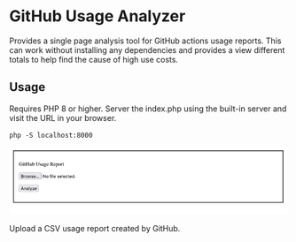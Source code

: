 # GitHub Usage Analyzer

Provides a single page analysis tool for GitHub actions usage reports. This can work without 
installing any dependencies and provides a view different totals to help find the cause of high 
use costs.

## Usage
Requires PHP 8 or higher. Server the index.php using the built-in server and visit the URL in 
your browser.
```
php -S localhost:8000
```

![The default screen after opening which asks you to upload a file.](example.png)

Upload a CSV usage report created by GitHub.
